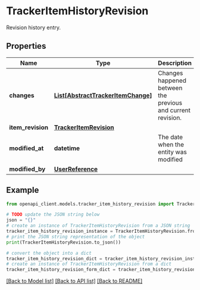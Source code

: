 # TrackerItemHistoryRevision

Revision history entry.

## Properties

Name | Type | Description | Notes
------------ | ------------- | ------------- | -------------
**changes** | [**List[AbstractTrackerItemChange]**](AbstractTrackerItemChange.md) | Changes happened between the previous and current revision. | [optional] 
**item_revision** | [**TrackerItemRevision**](TrackerItemRevision.md) |  | [optional] 
**modified_at** | **datetime** | The date when the entity was modified | [optional] 
**modified_by** | [**UserReference**](UserReference.md) |  | [optional] 

## Example

```python
from openapi_client.models.tracker_item_history_revision import TrackerItemHistoryRevision

# TODO update the JSON string below
json = "{}"
# create an instance of TrackerItemHistoryRevision from a JSON string
tracker_item_history_revision_instance = TrackerItemHistoryRevision.from_json(json)
# print the JSON string representation of the object
print(TrackerItemHistoryRevision.to_json())

# convert the object into a dict
tracker_item_history_revision_dict = tracker_item_history_revision_instance.to_dict()
# create an instance of TrackerItemHistoryRevision from a dict
tracker_item_history_revision_form_dict = tracker_item_history_revision.from_dict(tracker_item_history_revision_dict)
```
[[Back to Model list]](../README.md#documentation-for-models) [[Back to API list]](../README.md#documentation-for-api-endpoints) [[Back to README]](../README.md)


